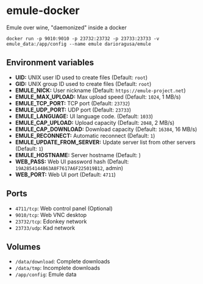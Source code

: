 # emule-docker
Emule over wine, "daemonized" inside a docker

`docker run -p 9010:9010 -p 23732:23732 -p 23733:23733 -v emule_data:/app/config --name emule darioragusa/emule`

## Environment variables

- **UID:** UNIX user ID used to create files (Default: `root`)
- **GID:** UNIX group ID used to create files (Default: `root`)
- **EMULE_NICK:** User nickname (Default: `https://emule-project.net`)
- **EMULE_MAX_UPLOAD:** Max upload speed (Default: `1024`, 1 MB/s)
- **EMULE_TCP_PORT:** TCP port (Default: `23732`)
- **EMULE_UDP_PORT:** UDP port (Default: `23733`)
- **EMULE_LANGUAGE:** UI language code. (Default: `1033`)
- **EMULE_CAP_UPLOAD:** Upload capacity (Default: `2048`, 2 MB/s)
- **EMULE_CAP_DOWNLOAD:** Download capacity (Default: `16384`, 16 MB/s)
- **EMULE_RECONNECT:** Automatic reconnect (Default: `1`)
- **EMULE_UPDATE_FROM_SERVER:** Update server list from other servers (Default: `1`)
- **EMULE_HOSTNAME:** Server hostname (Default: )
- **WEB_PASS:** Web UI password hash (Default: `19A2854144B63A8F7617A6F225019B12`, admin)
- **WEB_PORT:** Web UI port (Default: `4711`)

## Ports

- `4711/tcp`: Web control panel (Optional)
- `9010/tcp`: Web VNC desktop
- `23732/tcp`: Edonkey network
- `23733/udp`: Kad network

## Volumes

- `/data/download`: Complete downloads
- `/data/tmp`: Incomplete downloads
- `/app/config`: Emule data

<!--
docker build emule-docker -t darioragusa/emule:latest
docker image prune --filter="dangling=true"
docker run --rm -p 127.0.0.1:9010:9010 darioragusa/emule:latest
docker push darioragusa/emule:latest
-->

